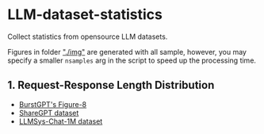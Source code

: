 # LLM-dataset-statistics

Collect statistics from opensource LLM datasets.

Figures in folder ["./img"](./img/) are generated with all sample, however, you may specify a smaller `nsamples` arg in the script to speed up the processing time. 

## 1. Request-Response Length Distribution

- [BurstGPT's Figure-8](00-BurstGPT-Fig8.py)
- [ShareGPT dataset](01-ShareGPT-req-res.py)
- [LLMSys-Chat-1M dataset](02-LLMSysChat1M-req-res.py)